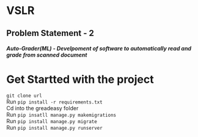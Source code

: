 # VSLR
## Problem Statement - 2
######  **Auto-Grader(ML) - Develpoment of software to automatically read and grade from scanned document**


# Get Startted with the project

 `git clone url`<br/>
 Run `pip install -r requirements.txt`<br/>
 Cd into the greadeasy folder<br/>
 Run `pip insatll manage.py makemigrations`<br/>
 Run `pip install manage.py migrate`<br/>
 Run `pip install manage.py runserver`<br/>


